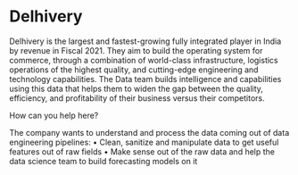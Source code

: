 # Delhivery
Delhivery is the largest and fastest-growing fully integrated player in India by revenue in Fiscal 2021. They aim to build the operating system for commerce, through a combination of world-class infrastructure, logistics operations of the highest quality, and cutting-edge engineering and technology capabilities.
The Data team builds intelligence and capabilities using this data that helps them to widen the gap between the quality, efficiency, and profitability of their business versus their competitors.

How can you help here?

The company wants to understand and process the data coming out of data engineering pipelines:
• Clean, sanitize and manipulate data to get useful features out of raw fields
• Make sense out of the raw data and help the data science team to build forecasting models on it
